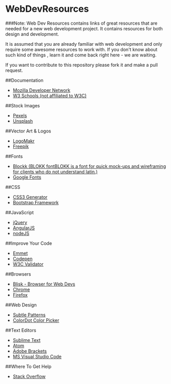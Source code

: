 # WebDevResources
###Note:
Web Dev Resources contains links of great resources that are needed for a new web development project. It contains resources for both design and development.

It is assumed that you are already familiar with web development and only require some awesome resources to work with. If you don't know about such kind of things , learn it and come back right here - we are waiting.

If you want to contribute  to this repository please fork it and make a pull request.

##Documentation
* [Mozilla Developer Network](https://developer.mozilla.org/en-US/)
* [W3 Schools (not affiliated to W3C)](http://www.w3schools.com/)

##Stock Images
* [Pexels](https://www.pexels.com/)
* [Unsplash](https://unsplash.com/)

##Vector Art & Logos
* [LogoMakr](https://www.logomakr.com/)
* [Freepik](http://www.freepik.com/)

##Fonts
* [Blockk (BLOKK fontBLOKK is a font for quick mock-ups and wireframing for clients who do not understand latin.)](http://blokkfont.com/)
* [Google Fonts](https://fonts.google.com/)


##CSS 
* [CSS3 Generator](http://css3generator.com/)
* [Bootstrap Framework](http://getbootstrap.com/)

##JavaScript
* [jQuery](https://jquery.com/)
* [AngularJS](https://angularjs.org/)
* [nodeJS](https://nodejs.org/en/)

##Improve Your Code
* [Emmet](http://emmet.io/)
* [Codepen](https://codepen.io/)
* [W3C Validator](https://validator.w3.org/)

##Browsers
* [Blisk - Browser for Web Devs](https://blisk.io/)
* [Chrome](https://www.google.com/chrome/)
* [Firefox](https://www.mozilla.org/en-US/firefox/new/)
 
##Web Design
* [Subtle Patterns](http://subtlepatterns.com/)
* [ColorDot Color Picker](https://color.hailpixel.com/)

##Text Editors
* [Sublime Text](https://www.sublimetext.com/)
* [Atom](https://atom.io/)
* [Adobe Brackets](http://brackets.io/)
* [MS Visual Studio Code](https://code.visualstudio.com/)

##Where To Get Help
* [Stack Overflow](http://stackoverflow.com/)
